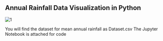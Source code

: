 ## Annual Rainfall Data Visualization in Python
![1](https://user-images.githubusercontent.com/40885002/210084382-7fe8c3dd-6062-4b4f-8160-b485278e7335.jpg)
 
 You will find the dataset for mean annual rainfall as Dataset.csv
 The Jupyter Notebook is attached for code
 
